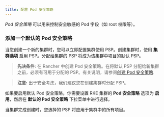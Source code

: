 ```yaml
---
title: 配置 Pod 安全策略
---
```


_Pod 安全策略_ 可以用来控制安全敏感的 Pod 字段（如 root 权限等）。

### 添加一个默认的 Pod 安全策略

当您创建一个新的集群时，您可以立即配置集群使用 PSP。创建集群时，使用 **集群选项** 启用 PSP。分配给集群的 PSP 将成为该集群中项目的默认 PSP。

> **先决条件:**
> 在 Rancher 中创建 Pod 安全策略。在将默认 PSP 分配给新集群之前，必须有可用于分配的 PSP。有关说明，请参阅[创建 Pod 安全策略](/docs/admin-settings/pod-security-policies/_index).

> **注意:**
> 出于安全考虑，我们建议您在创建集群时分配 PSP。

如果要启用默认 Pod 安全策略，你需要设置 RKE 集群的 **Pod 安全策略** 选项为 **启用**，然后在 **默认的 Pod 安全策略** 下拉菜单中进行选择。

当集群完成创建时，您选择的 PSP 将应用于集群中的所有项目。
